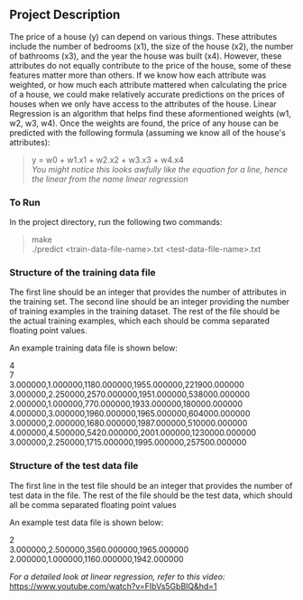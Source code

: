 ## Project Description

The price of a house (y) can depend on various things. These attributes include the number of bedrooms (x1), the size of the house (x2), the number of bathrooms (x3), and the year the house was built (x4). However, these attributes do not equally contribute to the price of the house, some of these features matter more than others. If we know how each attribute was weighted, or how much each attribute mattered when calculating the price of a house, we could make relatively accurate predictions on the prices of houses when we only have access to the attributes of the house. Linear Regression is an algorithm that helps find these aformentioned weights (w1, w2, w3, w4). Once the weights are found, the price of any house can be predicted with the following formula (assuming we know all of the house's attributes):

>y = w0 + w1.x1 + w2.x2 + w3.x3 + w4.x4<br>
*You might notice this looks awfully like the equation for a line, hence the linear from the name linear regression*

### To Run

In the project directory, run the following two commands:

>make<br>
>./predict \<train-data-file-name\>.txt \<test-data-file-name\>.txt

### Structure of the training data file

The first line should be an integer that provides the number of attributes in the training set. The second line should be an integer providing the number of training examples in the training dataset. The rest of the file should be the actual training examples, which each should be comma separated floating point values.

An example training data file is shown below:

4<br>
7<br>
3.000000,1.000000,1180.000000,1955.000000,221900.000000<br>
3.000000,2.250000,2570.000000,1951.000000,538000.000000<br>
2.000000,1.000000,770.000000,1933.000000,180000.000000<br>
4.000000,3.000000,1960.000000,1965.000000,604000.000000<br>
3.000000,2.000000,1680.000000,1987.000000,510000.000000<br>
4.000000,4.500000,5420.000000,2001.000000,1230000.000000<br>
3.000000,2.250000,1715.000000,1995.000000,257500.000000<br>

### Structure of the test data file

The first line in the test file should be an integer that provides the number of test data in the file. The rest of the file should be the test data, which should all be comma separated floating point values

An example test data file is shown below:

2<br>
3.000000,2.500000,3560.000000,1965.000000<br>
2.000000,1.000000,1160.000000,1942.000000<br>

*For a detailed look at linear regression, refer to this video:* https://www.youtube.com/watch?v=FIbVs5GbBlQ&hd=1


